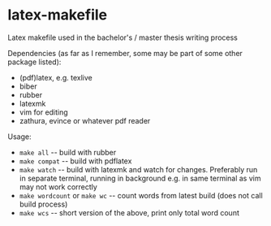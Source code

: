 # latex-makefile
Latex makefile used in the bachelor's / master thesis writing process

Dependencies (as far as I remember, some may be part of some other package listed):
* (pdf)latex, e.g. texlive
* biber
* rubber
* latexmk
* vim for editing
* zathura, evince or whatever pdf reader

Usage:
* `make all` -- build with rubber
* `make compat` -- build with pdflatex
* `make watch` -- build with latexmk and watch for changes. Preferably run in separate terminal, running in background e.g. in same terminal as vim may not work correctly
* `make wordcount` or `make wc` -- count words from latest build (does not call build process)
* `make wcs` -- short version of the above, print only total word count
